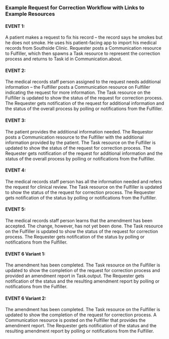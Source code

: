 ### Example Request for Correction Workflow with Links to Example Resources

#### EVENT 1:

A patient makes a request to fix his record – the record says he smokes but he does not smoke. He uses his patient-facing app to import his medical records from Southside Clinic. 
Requester posts a Communication resource to Fulfiller, which then spawns a Task resource to represent the correction process and returns to Task id in Communication.about.

#### EVENT 2:

The medical records staff person assigned to the request needs additional information – the Fulfiller posts a Communication resource on Fulfiller indicating the request for more information. The Task resource on the Fulfiller is updated to show the status of the request for correction process. The Requester gets notification of the request for additional information and the status of the overall process by polling or notifications from the Fulfiller.

#### EVENT 3:

The patient provides the additional information needed. The Requestor posts a Communication resource to the Fulfiller with the additional information provided by the patient. The Task resource on the Fulfiller is updated to show the status of the request for correction process. The Requester gets notification of the request for additional information and the status of the overall process by polling or notifications from the Fulfiller.

#### EVENT 4:

The medical records staff person has all the information needed and refers the request for clinical review. The Task resource on the Fulfiller is updated to show the status of the request for correction process. The Requester gets notification of the status by polling or notifications from the Fulfiller.

#### EVENT 5:

The medical records staff person learns that the amendment has been accepted. The change, however, has not yet been done. The Task resource on the Fulfiller is updated to show the status of the request for correction process. The Requester gets notification of the status by polling or notifications from the Fulfiller.

#### EVENT 6 Variant 1:

The amendment has been completed. The Task resource on the Fulfiller is updated to show the completion of the request for correction process and provided an amendment report in Task.output. The Requester gets notification of the status and the resulting amendment report by polling or notifications from the Fulfiller.

#### EVENT 6 Variant 2:

The amendment has been completed. The Task resource on the Fulfiller is updated to show the completion of the request for correction process. A Communication resource is posted on the Fulfiller that provides the amendment report. The Requester gets notification of the status and the resulting amendment report by polling or notifications from the Fulfiller.
